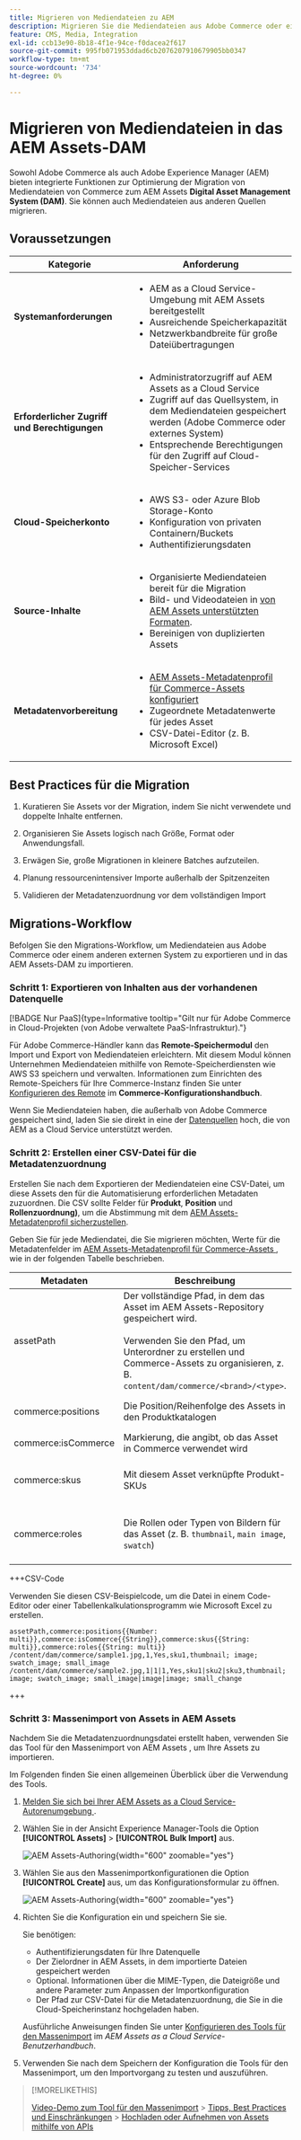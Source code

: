 ```yaml
---
title: Migrieren von Mediendateien zu AEM
description: Migrieren Sie die Mediendateien aus Adobe Commerce oder einer externen Quelle in das AEM Assets-DAM.
feature: CMS, Media, Integration
exl-id: ccb13e90-8b18-4f1e-94ce-f0dacea2f617
source-git-commit: 995fb071953ddad6cb2076207910679905bb0347
workflow-type: tm+mt
source-wordcount: '734'
ht-degree: 0%

---
```


# Migrieren von Mediendateien in das AEM Assets-DAM

Sowohl Adobe Commerce als auch Adobe Experience Manager (AEM) bieten integrierte Funktionen zur Optimierung der Migration von Mediendateien von Commerce zum AEM Assets **Digital Asset Management System (DAM)**. Sie können auch Mediendateien aus anderen Quellen migrieren.

## Voraussetzungen

| Kategorie | Anforderung |
|----------|-------------|
| **Systemanforderungen** | <ul><li>AEM as a Cloud Service-Umgebung mit AEM Assets bereitgestellt</li><li>Ausreichende Speicherkapazität</li><li>Netzwerkbandbreite für große Dateiübertragungen</li></ul> |
| **Erforderlicher Zugriff und Berechtigungen** | <ul><li>Administratorzugriff auf AEM Assets as a Cloud Service</li><li>Zugriff auf das Quellsystem, in dem Mediendateien gespeichert werden (Adobe Commerce oder externes System)</li><li>Entsprechende Berechtigungen für den Zugriff auf Cloud-Speicher-Services</li></ul> |
| **Cloud-Speicherkonto** | <ul><li>AWS S3- oder Azure Blob Storage-Konto</li><li>Konfiguration von privaten Containern/Buckets</li><li>Authentifizierungsdaten</li></ul> |
| **Source-Inhalte** | <ul><li>Organisierte Mediendateien bereit für die Migration</li><li>Bild- und Videodateien in <a href="https://experienceleague.adobe.com/de/docs/experience-manager-cloud-service/content/assets/file-format-support#image-formats">von AEM Assets unterstützten Formaten</a>.</li><li>Bereinigen von duplizierten Assets</li></li> |
| **Metadatenvorbereitung** | <ul><li><a href="https://experienceleague.adobe.com/de/docs/commerce-admin/content-design/aem-asset-management/getting-started/aem-assets-configure-aem">AEM Assets-Metadatenprofil für Commerce-Assets konfiguriert</a></li><li>Zugeordnete Metadatenwerte für jedes Asset</li><li>CSV-Datei-Editor (z. B. Microsoft Excel)</li></ul> |

## Best Practices für die Migration

1. Kuratieren Sie Assets vor der Migration, indem Sie nicht verwendete und doppelte Inhalte entfernen.

1. Organisieren Sie Assets logisch nach Größe, Format oder Anwendungsfall.

1. Erwägen Sie, große Migrationen in kleinere Batches aufzuteilen.

1. Planung ressourcenintensiver Importe außerhalb der Spitzenzeiten

1. Validieren der Metadatenzuordnung vor dem vollständigen Import

## Migrations-Workflow

Befolgen Sie den Migrations-Workflow, um Mediendateien aus Adobe Commerce oder einem anderen externen System zu exportieren und in das AEM Assets-DAM zu importieren.

### Schritt 1: Exportieren von Inhalten aus der vorhandenen Datenquelle

[!BADGE Nur PaaS]{type=Informative tooltip="Gilt nur für Adobe Commerce in Cloud-Projekten (von Adobe verwaltete PaaS-Infrastruktur)."}

Für Adobe Commerce-Händler kann das **Remote-Speichermodul** den Import und Export von Mediendateien erleichtern. Mit diesem Modul können Unternehmen Mediendateien mithilfe von Remote-Speicherdiensten wie AWS S3 speichern und verwalten. Informationen zum Einrichten des Remote-Speichers für Ihre Commerce-Instanz finden Sie unter [Konfigurieren des Remote](https://experienceleague.adobe.com/de/docs/commerce-operations/configuration-guide/storage/remote-storage/remote-storage-aws-s3) im **Commerce-Konfigurationshandbuch**.

Wenn Sie Mediendateien haben, die außerhalb von Adobe Commerce gespeichert sind, laden Sie sie direkt in eine der [Datenquellen](https://experienceleague.adobe.com/de/docs/experience-manager-cloud-service/content/assets/assets-view/bulk-import-assets-view#prerequisites) hoch, die von AEM as a Cloud Service unterstützt werden.

### Schritt 2: Erstellen einer CSV-Datei für die Metadatenzuordnung

Erstellen Sie nach dem Exportieren der Mediendateien eine CSV-Datei, um diese Assets den für die Automatisierung erforderlichen Metadaten zuzuordnen. Die CSV sollte Felder für **Produkt**, **Position** und **Rollenzuordnung)**, um die Abstimmung mit dem [AEM Assets-Metadatenprofil sicherzustellen](configure-aem.md#configure-a-metadata-profile).

Geben Sie für jede Mediendatei, die Sie migrieren möchten, Werte für die Metadatenfelder im [AEM Assets-Metadatenprofil für Commerce-Assets ](configure-aem.md), wie in der folgenden Tabelle beschrieben.

| Metadaten | Beschreibung | Wert |
|-------|-------------|--------|
| assetPath | Der vollständige Pfad, in dem das Asset im AEM Assets-Repository gespeichert wird.<br><br>Verwenden Sie den Pfad, um Unterordner zu erstellen und Commerce-Assets zu organisieren, z. B. `content/dam/commerce/<brand>/<type>`. | `/content/dam/commerce/<sub-folder>/..<filename>` |
| commerce:positions | Die Position/Reihenfolge des Assets in den Produktkatalogen | Mehrere numerische Werte, durch Pipe getrennt (siehe CSV-Datei) |
| commerce:isCommerce | Markierung, die angibt, ob das Asset in Commerce verwendet wird | `Yes` |
| commerce:skus | Mit diesem Asset verknüpfte Produkt-SKUs | Mehrere durch Pipe getrennte Zeichenfolgenwerte (siehe CSV-Datei) |
| commerce:roles | Die Rollen oder Typen von Bildern für das Asset (z. B. `thumbnail`, `main image`, `swatch`) | Mehrere Werte, durch Semikolons getrennt (z. B. „Miniaturansicht; Bild; Farbfeld_Bild; SMALL_IMAGE„) |

+++CSV-Code

Verwenden Sie diesen CSV-Beispielcode, um die Datei in einem Code-Editor oder einer Tabellenkalkulationsprogramm wie Microsoft Excel zu erstellen.

```csv
assetPath,commerce:positions{{Number: multi}},commerce:isCommerce{{String}},commerce:skus{{String: multi}},commerce:roles{{String: multi}}
/content/dam/commerce/sample1.jpg,1,Yes,sku1,thumbnail; image; swatch_image; small_image
/content/dam/commerce/sample2.jpg,1|1|1,Yes,sku1|sku2|sku3,thumbnail; image; swatch_image; small_image|image|image; small_change
```

+++

### Schritt 3: Massenimport von Assets in AEM Assets

Nachdem Sie die Metadatenzuordnungsdatei erstellt haben, verwenden Sie das Tool für den Massenimport von AEM Assets , um Ihre Assets zu importieren.

Im Folgenden finden Sie einen allgemeinen Überblick über die Verwendung des Tools.

1. [Melden Sie sich bei Ihrer AEM Assets as a Cloud Service-Autorenumgebung ](https://experienceleague.adobe.com/de/docs/experience-manager-cloud-service/content/onboarding/journey/aem-users#login-aem).

1. Wählen Sie in der Ansicht Experience Manager-Tools die Option **[!UICONTROL Assets]** > **[!UICONTROL Bulk Import]** aus.

   ![AEM Assets-Authoring](../assets/aem-assets-bulk-import-selection.png){width="600" zoomable="yes"}

1. Wählen Sie aus den Massenimportkonfigurationen die Option **[!UICONTROL Create]** aus, um das Konfigurationsformular zu öffnen.

   ![AEM Assets-Authoring](../assets/aem-assets-bulk-import-configuration.png){width="600" zoomable="yes"}

1. Richten Sie die Konfiguration ein und speichern Sie sie.

   Sie benötigen:

   * Authentifizierungsdaten für Ihre Datenquelle
   * Der Zielordner in AEM Assets, in dem importierte Dateien gespeichert werden
   * Optional. Informationen über die MIME-Typen, die Dateigröße und andere Parameter zum Anpassen der Importkonfiguration
   * Der Pfad zur CSV-Datei für die Metadatenzuordnung, die Sie in die Cloud-Speicherinstanz hochgeladen haben.

   Ausführliche Anweisungen finden Sie unter [Konfigurieren des Tools für den Massenimport](https://experienceleague.adobe.com/de/docs/experience-manager-cloud-service/content/assets/manage/add-assets#configure-bulk-ingestor-tool) im *AEM Assets as a Cloud Service-Benutzerhandbuch*.

1. Verwenden Sie nach dem Speichern der Konfiguration die Tools für den Massenimport, um den Importvorgang zu testen und auszuführen.

>[!MORELIKETHIS]
>
> [Video-Demo zum Tool für den Massenimport](https://experienceleague.adobe.com/de/docs/experience-manager-cloud-service/content/assets/manage/add-assets#asset-bulk-ingestor)
> &#x200B;> [Tipps, Best Practices und Einschränkungen](https://experienceleague.adobe.com/de/docs/experience-manager-cloud-service/content/assets/manage/add-assets#tips-limitations)
> &#x200B;> [Hochladen oder Aufnehmen von Assets mithilfe von APIs](https://experienceleague.adobe.com/de/docs/experience-manager-cloud-service/content/assets/admin/developer-reference-material-apis#asset-upload)
